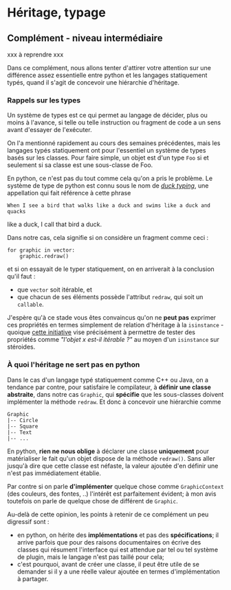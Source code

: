 
# Héritage, typage

## Complément - niveau intermédiaire

xxx à reprendre xxx

Dans ce complément, nous allons tenter d'attirer votre attention sur une
différence assez essentielle entre python et les langages statiquement typés,
quand il s'agit de concevoir une hiérarchie d'héritage.

### Rappels sur les types

Un système de types est ce qui permet au langage de décider, plus ou moins à
l'avance, si telle ou telle instruction ou fragment de code a un sens avant
d'essayer de l'exécuter.

On l'a mentionné rapidement au cours des semaines précédentes, mais les langages
typés statiquement ont pour l'essentiel un système de types basés sur les
classes. Pour faire simple, un objet est d'un type `Foo` si et seulement si sa
classe est une sous-classe de Foo.

En python, ce n'est pas du tout comme cela qu'on a pris le problème. Le système
de type de python est connu sous le nom de [*duck
typing*](http://en.wikipedia.org/wiki/Duck_typing), une appellation qui fait
référence à cette phrase

    When I see a bird that walks like a duck and swims like a duck and quacks
like a duck, I call that bird a duck.

Dans notre cas, cela signifie si on considère un fragment comme ceci&nbsp;:

    for graphic in vector:
        graphic.redraw()

et si on essayait de le typer statiquement, on en arriverait à la conclusion
qu'il faut&nbsp;:
 * que `vector` soit itérable, et
 * que chacun de ses éléments possède l'attribut `redraw`, qui soit un
`callable`.

J'espère qu'à ce stade vous êtes convaincus qu'on ne **peut pas** exprimer ces
propriétés en termes simplement de relation d'héritage à la `isinstance` -
quoique [cette initiative](http://legacy.python.org/dev/peps/pep-3119/) vise
précisément à permettre de tester des propriétés comme *"l'objet x est-il
itérable ?"* au moyen d'un `isinstance` sur stéroides.

### À quoi l'héritage **ne sert pas** en python

Dans le cas d'un langage typé statiquement comme C++ ou Java, on a tendance par
contre, pour satisfaire le compilateur, à **définir une classe abstraite**, dans
notre cas `Graphic`, qui **spécifie** que les sous-classes doivent implémenter
la méthode `redraw`. Et donc à concevoir une hiérarchie comme

    Graphic
    |-- Circle
    |-- Square
    |-- Text
    |-- ...

En python, **rien ne nous oblige** à déclarer une classe **uniquement** pour
matérialiser le fait qu'un objet dispose de la méthode `redraw()`. Sans aller
jusqu'à dire que cette classe est néfaste, la valeur ajoutée d'en définir une
n'est pas immédiatement établie.

Par contre si on parle **d'implémenter** quelque chose comme `GraphicContext`
(des couleurs, des fontes, ..) l'intérêt est parfaitement évident; à mon avis
toutefois on parle de quelque chose de différent de `Graphic`.

Au-delà de cette opinion, les points à retenir de ce complément un peu digressif
sont&nbsp;:
 * en python, on hérite des **implémentations** et pas des **spécifications**;
il arrive parfois que pour des raisons documentaires on écrive des classes qui
résument l'interface qui est attendue par tel ou tel système de plugin, mais le
langage n'est pas taillé pour cela;
 * c'est pourquoi, avant de créer une classe, il peut être utile de se demander
si il y a une réelle valeur ajoutée en termes d'implémentation à partager.
